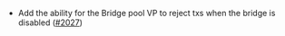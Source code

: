 - Add the ability for the Bridge pool VP to reject txs when the bridge is
  disabled ([\#2027](https://github.com/anoma/namada/issues/2027))
